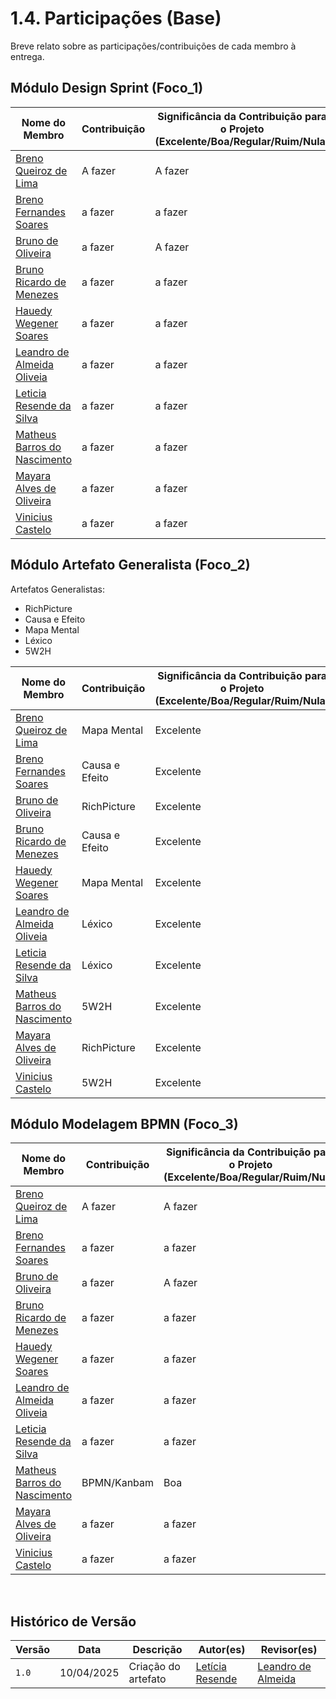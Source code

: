 # 1.4. Participações (Base)

Breve relato sobre as participações/contribuições de cada membro à entrega. 

## Módulo Design Sprint (Foco_1)


| Nome do Membro                                                         | Contribuição                                             | Significância da Contribuição para o Projeto (Excelente/Boa/Regular/Ruim/Nula) |
| ---------------------------------------------------------------------- | -------------------------------------------------------- | ------------------------------------------------------------------------------ |
| [Breno Queiroz de Lima](https://github.com/brenob6)   |  A fazer | A fazer      |
| [Breno Fernandes Soares](https://github.com/brenofrds)   |  a fazer  |  a fazer   |
| [Bruno de Oliveira]()  |  a fazer    |  A fazer  |
| [Bruno Ricardo de Menezes](https://github.com/EhOBruno)  |   a fazer    |   a fazer    |
| [Hauedy Wegener Soares](https://github.com/HauedyWS)      | a fazer | a fazer              |   
| [Leandro de Almeida Oliveia](https://github.com/leomitx10)          | a fazer | a fazer     |
| [Leticia Resende da Silva ](https://github.com/LeticiaResende23)     |  a fazer       |  a fazer  |
| [Matheus Barros do Nascimento](https://github.com/Ninja-Haiyai)      |  a fazer   |  a fazer     |
| [Mayara Alves de Oliveira](https://github.com/Mayara-tech)   |   a fazer  | a fazer   |
| [Vinicius Castelo](https://github.com/Vini47)   |   a fazer | a fazer    |              


## Módulo Artefato Generalista (Foco_2)

Artefatos Generalistas:

- RichPicture
- Causa e Efeito
- Mapa Mental
- Léxico
- 5W2H

| Nome do Membro                                                         | Contribuição                                             | Significância da Contribuição para o Projeto (Excelente/Boa/Regular/Ruim/Nula) |
| ---------------------------------------------------------------------- | -------------------------------------------------------- | ------------------------------------------------------------------------------ |
| [Breno Queiroz de Lima](https://github.com/brenob6)  | Mapa Mental| Excelente  |
| [Breno Fernandes Soares](https://github.com/brenofrds) | Causa e Efeito  |  Excelente  |
| [Bruno de Oliveira]()                   | RichPicture  |  Excelente  |
| [Bruno Ricardo de Menezes](https://github.com/EhOBruno)   | Causa e Efeito  |  Excelente |
| [Hauedy Wegener Soares](https://github.com/HauedyWS)   | Mapa Mental |   Excelente  |                  
| [Leandro de Almeida Oliveia](https://github.com/leomitx10)  | Léxico |  Excelente   |
| [Leticia Resende da Silva ](https://github.com/LeticiaResende23) | Léxico  | Excelente |
| [Matheus Barros do Nascimento](https://github.com/Ninja-Haiyai)     |   5W2H  | Excelente   |
| [Mayara Alves de Oliveira](https://github.com/Mayara-tech)   |  RichPicture  | Excelente    |
| [Vinicius Castelo](https://github.com/Vini47)  | 5W2H | Excelente   |               


## Módulo Modelagem BPMN (Foco_3)


| Nome do Membro                                                         | Contribuição                                             | Significância da Contribuição para o Projeto (Excelente/Boa/Regular/Ruim/Nula) |
| ---------------------------------------------------------------------- | -------------------------------------------------------- | ------------------------------------------------------------------------------ |
| [Breno Queiroz de Lima](https://github.com/brenob6)  | A fazer | A fazer   |
| [Breno Fernandes Soares](https://github.com/brenofrds)  | a fazer  |  a fazer   |
| [Bruno de Oliveira]()  |     a fazer        |   A fazer  |
| [Bruno Ricardo de Menezes](https://github.com/EhOBruno)    | a fazer      |     a fazer       |
| [Hauedy Wegener Soares](https://github.com/HauedyWS)     | a fazer | a fazer    |        
| [Leandro de Almeida Oliveia](https://github.com/leomitx10) | a fazer | a fazer  |
| [Leticia Resende da Silva ](https://github.com/LeticiaResende23)  |  a fazer    |  a fazer     |
| [Matheus Barros do Nascimento](https://github.com/Ninja-Haiyai)    | BPMN/Kanbam   |   Boa    |
| [Mayara Alves de Oliveira](https://github.com/Mayara-tech)   | a fazer  | a fazer   |
| [Vinicius Castelo](https://github.com/Vini47)  |  a fazer | a fazer  |


<br>

## **Histórico de Versão**


| Versão | Data | Descrição | Autor(es) | Revisor(es) |
| ------ | ---- | --------- | --------- | ---------- |
| `1.0`  | 10/04/2025 | Criação do artefato | [Letícia Resende](https://github.com/LeticiaResende23) | [Leandro de Almeida](https://github.com/leomitx10)|
